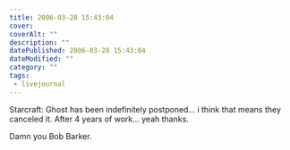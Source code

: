 ```yaml
---
title: 2006-03-28 15:43:04
cover: 
coverAlt: ""
description: ""
datePublished: 2006-03-28 15:43:04
dateModified: ""
category: ""
tags:
 - livejournal
---
```


Starcraft: Ghost has been indefinitely postponed... i think that means they canceled it. After 4 years of work... yeah thanks.

Damn you Bob Barker.
